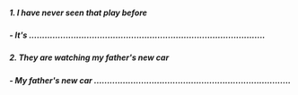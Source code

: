 ##### 1. I have never seen that play before
##### - It's ..........................................................................................
##### 2. They are watching my father's new car
##### - My father's new car ...........................................................................
